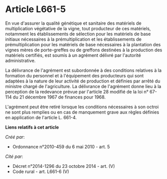 # Article L661-5

En vue d'assurer la qualité génétique et sanitaire des matériels de multiplication végétative de la vigne, tout producteur de
ces matériels, notamment les établissements de sélection pour les matériels de base initiaux nécessaires à la
prémultiplication et les établissements de prémultiplication pour les matériels de base nécessaires à la plantation des
vignes mères de porte-greffes ou de greffons destinées à la production des matériels certifiés, est soumis à un agrément
délivré par l'autorité administrative.

La délivrance de l'agrément est subordonnée à des conditions relatives à la formation du personnel et à l'équipement des
producteurs qui sont adaptées à la nature de leur activité de production et définies par arrêté du ministre chargé de
l'agriculture. La délivrance de l'agrément donne lieu à la perception de la redevance prévue par l'article 28 modifié de la
loi n° 67-114 du 21 décembre 1967 de finances pour 1968.

L'agrément peut être retiré lorsque les conditions nécessaires à son octroi ne sont plus remplies ou en cas de manquement
grave aux règles définies en application de l'article L. 661-4.

**Liens relatifs à cet article**

_Créé par_:

  - Ordonnance n°2010-459 du 6 mai 2010 - art. 5

_Cité par_:

  - Décret n°2014-1296 du 23 octobre 2014 - art. (V)
  - Code rural - art. L661-6 (V)
